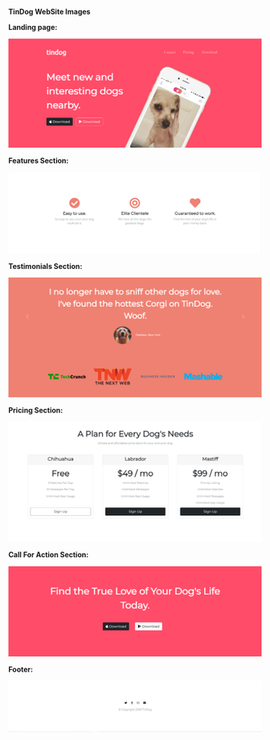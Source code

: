 **TinDog WebSite Images**

**Landing page:**

![](images/Landing%20page.png) 

**Features Section:**

![](images/Features%20section.png)

**Testimonials Section:**

![](images/testimonials.png)

**Pricing Section:**

![](images/Pricing%20Section.png)

**Call For Action Section:**

![](images/cta.png)

**Footer:**

![](images/footer.png)
